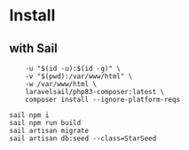 # Install

## with Sail

```docker run --rm \
    -u "$(id -u):$(id -g)" \
    -v "$(pwd):/var/www/html" \
    -w /var/www/html \
    laravelsail/php83-composer:latest \
    composer install --ignore-platform-reqs
```

```
sail npm i
sail npm run build
sail artisan migrate
sail artisan db:seed --class=StarSeed
```
